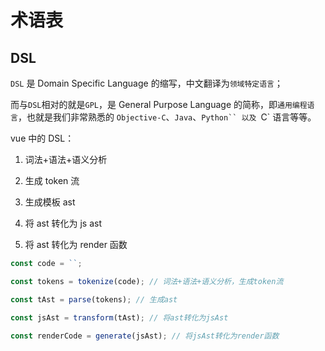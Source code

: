 # 术语表

## DSL

`DSL` 是 Domain Specific Language 的缩写，中文翻译为`领域特定语言`；

而与`DSL`相对的就是`GPL`，是 General Purpose Language 的简称，即`通用编程语言`，也就是我们非常熟悉的 `Objective-C`、`Java`、` Python`` 以及  `C` 语言等等。

vue 中的 DSL：

1. 词法+语法+语义分析

2. 生成 token 流

3. 生成模板 ast

4. 将 ast 转化为 js ast

5. 将 ast 转化为 render 函数

```js
const code = ``;

const tokens = tokenize(code); // 词法+语法+语义分析，生成token流

const tAst = parse(tokens); // 生成ast

const jsAst = transform(tAst); // 将ast转化为jsAst

const renderCode = generate(jsAst); // 将jsAst转化为render函数
```
